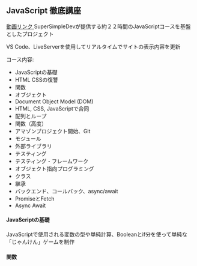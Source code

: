 <h2>JavaScript 徹底講座</h2>

<a href src="https://www.youtube.com/watch?v=EerdGm-ehJQ">
動画リンク
</a>
SuperSimpleDevが提供する約２２時間のJavaScriptコースを基盤としたプロジェクト </br>

VS Code、LiveServerを使用してリアルタイムでサイトの表示内容を更新

コース内容:
- JavaScriptの基礎
- HTML CSSの復讐
- 関数
- オブジェクト
- Document Object Model (DOM)
- HTML, CSS, JavaScriptで合同
- 配列とループ
- 関数（高度）
- アマゾンプロジェクト開始、Git
- モジュール
- 外部ライブラリ
- テスティング
- テスティング・フレームワーク
- オブジェクト指向プログラミング
- クラス
- 継承
- バックエンド、コールバック、async/await
- PromiseとFetch
- Async Await


<h4>JavaScriptの基礎</h4>
JavaScriptで使用される変数の型や単純計算、Booleanとif分を使って単純な「じゃんけん」ゲームを制作
<h4>関数</h4>

